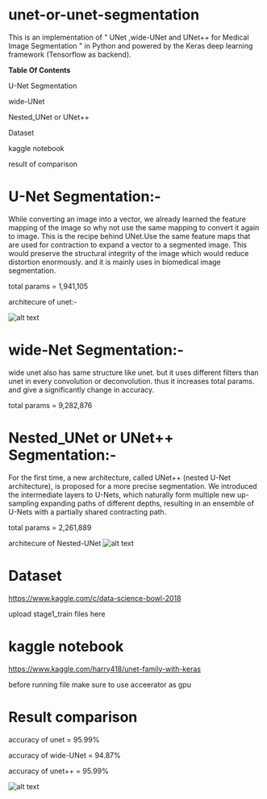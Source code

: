 # unet-or-unet-segmentation
This is an implementation of " UNet ,wide-UNet and UNet++ for Medical Image Segmentation " in Python and powered by the Keras deep learning framework (Tensorflow as backend). 

**Table Of Contents**

 U-Net Segmentation
 
 wide-UNet
 
 Nested_UNet or UNet++
 
 Dataset
 
 kaggle notebook
 
 result of comparison

U-Net Segmentation:-
=============
 While converting an image into a vector, we already learned the feature mapping of the image so why not use the same mapping
 to convert it again to image. This is the recipe behind UNet.Use the same feature maps that are used for contraction to 
 expand a vector to a segmented image. This would preserve the structural integrity of the image which would reduce distortion
 enormously. and it is mainly uses in biomedical image segmentation.
 
 total params = 1,941,105
 
 architecure of unet:-
 
![alt text](https://github.com/harry418/unet-or-unet-segmentation/blob/master/images/u-net-architecture.png)

wide-Net Segmentation:-
=============
wide unet also has same structure like unet. but it uses different filters than unet in every convolution or deconvolution.
thus it increases total params. and give a significantly change in accuracy.

total params = 9,282,876

 Nested_UNet or UNet++ Segmentation:-
=============
For the first time, a new architecture, called UNet++ (nested U-Net architecture), is proposed for a more precise
segmentation. We introduced the intermediate layers to U-Nets, which naturally form multiple new up-sampling expanding paths
of different depths, resulting in an ensemble of U-Nets with a partially shared contracting path.

total params = 2,261,889

architecure of Nested-UNet
![alt text](https://github.com/harry418/unet-or-unet-segmentation/blob/master/images/fig_unet++.png)


Dataset
=============
https://www.kaggle.com/c/data-science-bowl-2018

upload stage1_train files here

kaggle notebook
=============
 https://www.kaggle.com/harry418/unet-family-with-keras
 
 before running file make sure to use acceerator as gpu
 
 Result comparison
 =============
 accuracy of unet = 95.99%
 
 accuracy of wide-UNet = 94.87%
 
 accuracy of unet++ = 95.99%
 
 ![alt text](https://github.com/harry418/unet-or-unet-segmentation/blob/master/images/result.png)

 
